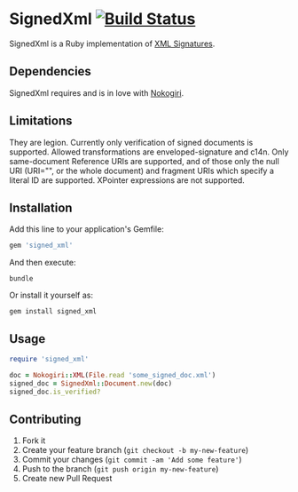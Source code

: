 SignedXml [![Build Status](https://travis-ci.org/toddthomas/signed_xml.png)](https://travis-ci.org/toddthomas/signed_xml)
=========

SignedXml is a Ruby implementation of [XML Signatures](http://www.w3.org/TR/xmldsig-core).

Dependencies
------------

SignedXml requires and is in love with [Nokogiri](http://nokogiri.org).

Limitations
-----------

They are legion. Currently only verification of signed documents is supported.
Allowed transformations are enveloped-signature and c14n. Only same-document
Reference URIs are supported, and of those only the null URI (URI="", or
the whole document) and fragment URIs which specify a literal ID are supported.
XPointer expressions are not supported.

Installation
------------

Add this line to your application's Gemfile:

```ruby
gem 'signed_xml'
```

And then execute:

```shell
bundle
```

Or install it yourself as:

```shell
gem install signed_xml
```

Usage
-----

```ruby
require 'signed_xml'

doc = Nokogiri::XML(File.read 'some_signed_doc.xml')
signed_doc = SignedXml::Document.new(doc)
signed_doc.is_verified?
```

Contributing
------------

1. Fork it
2. Create your feature branch (`git checkout -b my-new-feature`)
3. Commit your changes (`git commit -am 'Add some feature'`)
4. Push to the branch (`git push origin my-new-feature`)
5. Create new Pull Request
